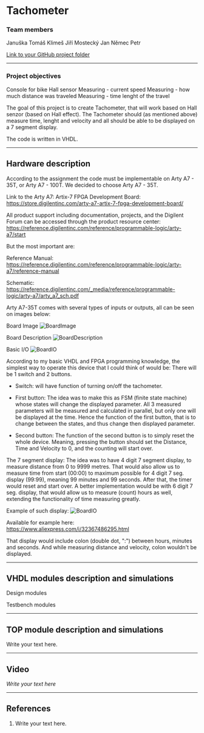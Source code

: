 # Tachometer

### Team members

Januška Tomáš
Klimeš Jiří
Mostecký Jan
Němec Petr

[Link to your GitHub project folder]( http://github.com/xxx)



-----------------------------------
### Project objectives

Console for bike
Hall sensor
Measuring - current speed
Measuring - how much distance was traveled
Measuring - time lenght of the travel

The goal of this project is to create Tachometer, that will work based on Hall senzor (based on Hall effect).
The Tachometer should (as mentioned above) measure time, lenght and velocity and all should be able to be displayed on a 7 segment display.

The code is written in VHDL.


-----------------------------------
## Hardware description

According to the assignment the code must be implementable on Arty A7 - 35T, or Arty A7 - 100T. We decided to choose Arty A7 - 35T.

Link to the Arty A7: Artix-7 FPGA Development Board:
https://store.digilentinc.com/arty-a7-artix-7-fpga-development-board/

All product support including documentation, projects, and the Digilent Forum can be accessed through the product resource center:
https://reference.digilentinc.com/reference/programmable-logic/arty-a7/start



But the most important are:

Reference Manual:
https://reference.digilentinc.com/reference/programmable-logic/arty-a7/reference-manual

Schematic:
https://reference.digilentinc.com/_media/reference/programmable-logic/arty-a7/arty_a7_sch.pdf



Arty A7-35T comes with several types of inputs or outputs, all can be seen on images below:

Board Image
![BoardImage](Images/Arty_A7_Board.png)

Board Description
![BoardDescription](Images/Board_Description.png)

Basic I/O
![BoardIO](Images/Basic_IO.PNG)



According to my basic VHDL and FPGA programming knowledge, the simplest way to operate this device that I could think of would be:
There will be 1 switch and 2 buttons.

- Switch: will have function of turning on/off the tachometer.

- First button:
The idea was to make this as FSM (finite state machine) whose states will change the displayed parameter.
All 3 measured parameters will be measured and calculated in parallel, but only one will be displayed at the time.
Hence the function of the first button, that is to change between the states, and thus change then displayed parameter.

- Second button:
The function of the second button is to simply reset the whole device.
Meaning, pressing the button should set the Distance, Time and Velocity to 0, and the counting will start over.



The 7 segment display:
The idea was to have 4 digit 7 segment display, to measure distance from 0 to 9999 metres.
That would also allow us to measure time from start (00:00) to maximum possible for 4 digit 7 seg. display (99:99), meaning 99 minutes and 99 seconds.
After that, the timer would reset and start over.
A better implementation would be with 6 digit 7 seg. display, that would allow us to measure (count) hours as well, extending the functionality of time measuring greatly.

Example of such display:
![BoardIO](Images/6Dig_7Seg_Display.PNG)

Available for example here:
https://www.aliexpress.com/i/32367486295.html

That display would include colon (double dot, ":") between hours, minutes and seconds.
And while measuring distance and velocity, colon wouldn't be displayed.




-----------------------------------
## VHDL modules description and simulations

Design modules






Testbench modules


-----------------------------------
## TOP module description and simulations

Write your text here.



-----------------------------------
## Video

*Write your text here*



-----------------------------------
## References

   1. Write your text here.
